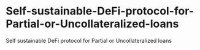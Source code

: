 # Self-sustainable-DeFi-protocol-for-Partial-or-Uncollateralized-loans
Self sustainable DeFi protocol for Partial or Uncollateralized loans
